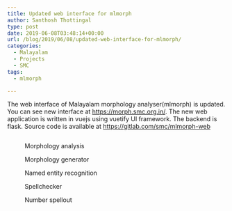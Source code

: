 ```yaml
---
title: Updated web interface for mlmorph
author: Santhosh Thottingal
type: post
date: 2019-06-08T03:48:14+00:00
url: /blog/2019/06/08/updated-web-interface-for-mlmorph/
categories:
  - Malayalam
  - Projects
  - SMC
tags:
  - mlmorph

---
```

The web interface of Malayalam morphology analyser(mlmorph) is updated. You can see new interface at <https://morph.smc.org.in/>. The new web application is written in vuejs using vuetify UI framework. The backend is flask. Source code is available at <https://gitlab.com/smc/mlmorph-web><figure class="wp-block-image">

<img src="/wp-content/uploads/2019/06/Screenshot_20190608_090930.png" alt="" class="wp-image-1639" /><figcaption>Morphology analysis</figcaption></figure> <figure class="wp-block-image"><img src="/wp-content/uploads/2019/06/Screenshot_20190608_091636.png" alt="" class="wp-image-1643" /><figcaption>Morphology generator</figcaption></figure> <figure class="wp-block-image"><img src="/wp-content/uploads/2019/06/Screen-Shot-2019-06-08-at-09.11.14-fullpage.png" alt="" class="wp-image-1640" /><figcaption>Named entity recognition</figcaption></figure> <figure class="wp-block-image"><img src="/wp-content/uploads/2019/06/Screenshot_20190608_091334.png" alt="" class="wp-image-1641" /><figcaption>Spellchecker</figcaption></figure> <figure class="wp-block-image"><img src="/wp-content/uploads/2019/06/Screenshot_20190608_091514.png" alt="" class="wp-image-1642" /><figcaption>Number spellout</figcaption></figure>